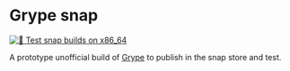 # Grype snap

[![🧪 Test snap builds on x86_64](https://github.com/popey/grype-snap/actions/workflows/test-snap-builds.yml/badge.svg)](https://github.com/popey/grype-snap/actions/workflows/test-snap-builds.yml)

A prototype unofficial build of [Grype](https://github.com/anchore/grype) to publish
in the snap store and test.
